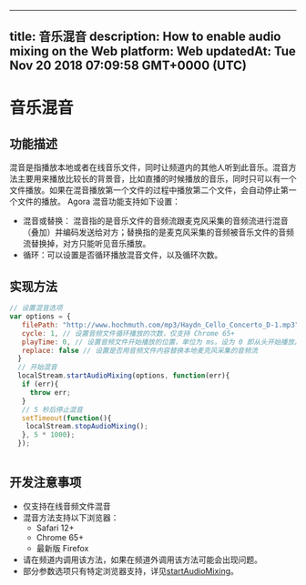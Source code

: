 
---
title: 音乐混音
description: How to enable audio mixing on the Web
platform: Web
updatedAt: Tue Nov 20 2018 07:09:58 GMT+0000 (UTC)
---
# 音乐混音
## 功能描述
混音是指播放本地或者在线音乐文件，同时让频道内的其他人听到此音乐。混音方法主要用来播放比较长的背景音，比如直播的时候播放的音乐，同时只可以有一个文件播放。如果在混音播放第一个文件的过程中播放第二个文件，会自动停止第一个文件的播放。
Agora 混音功能支持如下设置：

- 混音或替换： 混音指的是音乐文件的音频流跟麦克风采集的音频流进行混音（叠加）并编码发送给对方；替换指的是麦克风采集的音频被音乐文件的音频流替换掉，对方只能听见音乐播放。
- 循环：可以设置是否循环播放混音文件，以及循环次数。

## 实现方法

```javascript
// 设置混音选项
var options = {  
   filePath: "http://www.hochmuth.com/mp3/Haydn_Cello_Concerto_D-1.mp3", // 指定混音的音频文件路径  
   cycle: 1, // 设置音频文件循环播放的次数，仅支持 Chrome 65+    
   playTime: 0, // 设置音频文件开始播放的位置，单位为 ms。设为 0 即从头开始播放。   
   replace: false // 设置是否用音频文件内容替换本地麦克风采集的音频流 
  }
  // 开始混音
  localStream.startAudioMixing(options, function(err){
   if (err){
     throw err;
   }
   // 5 秒后停止混音
   setTimeout(function(){
    localStream.stopAudioMixing();
   }, 5 * 1000);
  });
  
```

## 开发注意事项

- 仅支持在线音频文件混音
- 混音方法支持以下浏览器：
  - Safari 12+
  - Chrome 65+
  - 最新版 Firefox
- 请在频道内调用该方法，如果在频道外调用该方法可能会出现问题。
- 部分参数选项只有特定浏览器支持，详见[startAudioMixing](https://docs.agora.io/cn/Voice/API%20Reference/web/interfaces/agorartc.stream.html#startaudiomixing)。




